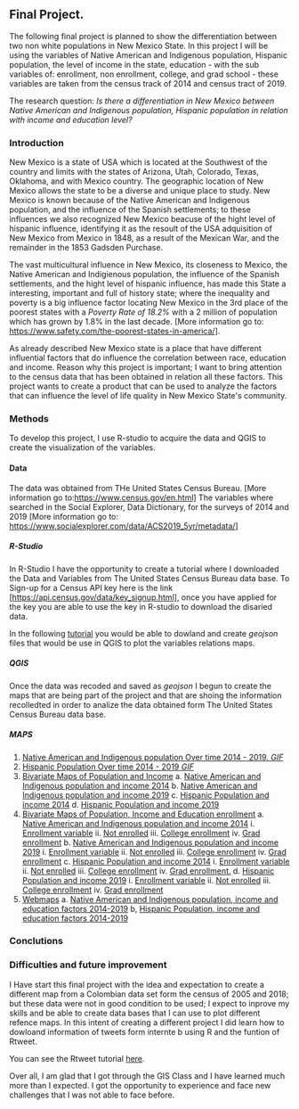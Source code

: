 ## Final Project.

The following final project is planned to show the differentiation between two non white populations in New Mexico State. In this project I will be using the variables of Native American and Indigenous population, Hispanic population, the level of income in the state, education - with the sub variables of: enrollment, non enrollment, college, and grad school - these variables are taken from the census track of 2014 and census tract of 2019.

The research question: _Is there a differentiation in New Mexico between Native American and Indigenous population, Hispanic population in relation with income and education level?_ 


 ### Introduction 
 
 
 New Mexico is a state of USA which is located at the Southwest of the country and limits with the states of Arizona, Utah, Colorado, Texas, Oklahoma, and with Mexico country. The geographic location of New Mexico allows the state to be a diverse and unique place to study. New Mexico is known because of the Native American and Indigenous population, and the influence of the Spanish settlements; to these influences we also recognized New Mexico beacuse of the hight level of hispanic influence, identifying it as the resoult of the USA adquisition of New Mexico from Mexico in 1848, as a result of the Mexican War, and the remainder in the 1853 Gadsden Purchase.
 
 
 The vast multicultural influence in New Mexico, its closeness to Mexico, the Native American and Indigienous population, the influence of the Spanish settlements, and the hight level of hispanic influence, has made this State a interesting, important and full of history state; where the inequality and poverty is a big influence factor locating New Mexico in the 3rd place of the poorest states with a _Poverty Rate of 18.2%_  with a 2 million of population which has grown by 1.8%  in the last decade. [More information go to: https://www.safety.com/the-poorest-states-in-america/]. 
 
 As already described New Mexico state is a place that have different influential factors that do influence the correlation between race, education and income. Reason why this project is important; I want to bring attention to the census data that has been obtained in relation all these factors. This project wants to create a product that can be used to analyze the factors that can influence the level of life quality in New Mexico State's community. 
 
 
 ### Methods 
 
 
 
 To develop this project, I use R-studio to acquire the data and QGIS to create the visualization of the variables. 


#### Data 


The data was obtained from THe United States Census Bureau. [More information go to:https://www.census.gov/en.html] 
The variables where searched in the Social Explorer, Data Dictionary, for the surveys of 2014 and 2019 [More information go to: https://www.socialexplorer.com/data/ACS2019_5yr/metadata/] 

 ##### R-Studio 
 
 
In R-Studio I have the opportunity to create a tutorial where I downloaded the Data and Variables from The United States Census Bureau data base. To Sign-up for a Census API key here is the link [https://api.census.gov/data/key_signup.html], once you have applied for the key you are able to use the key in R-studio to download the disaried data. 

 In the following [tutorial](/final_project/Laura_Torres_NM_final_project.html) you would be able to dowland and create _geojson_ files that would be use in QGIS to plot the variables relations maps.  

 
##### QGIS 

Once the data was recoded and saved as _geojson_ I begun to create the maps that are being part of the project and that are shoing the information recolledted in order to analize the data obtained form The United States Census Bureau data base. 

##### MAPS

1. [Native American and Indigenous population Over time 2014 - 2019. _GIF_]()
2. [Hispanic Population Over time 2014 - 2019  _GIF_]()
3. [Bivariate Maps of Population and Income]()
a. [Native American and Indigenous population and income 2014]()
b. [Native American and Indigenous population and income 2019]()
c. [Hispanic Population and income 2014]()
d. [Hispanic Population and income 2019]()
4. [Bivariate Maps of Population, Income and Education enrollment]() 
a. [Native American and Indigenous population and income 2014]()
i. [Enrollment variable]()
ii. [Not enrolled]()
iii. [College enrollment]()
iv. [Grad enrollment]()
b. [Native American and Indigenous population and income 2019]()
i. [Enrollment variable]()
ii. [Not enrolled]()
iii. [College enrollment]()
iv. [Grad enrollment]()
c. [Hispanic Population and income 2014]()
i. [Enrollment variable]()
ii. [Not enrolled]()
iii. [College enrollment]()
iv. [Grad enrollment.]()
d. [Hispanic Population and income 2019]()
i. [Enrollment variable]()
ii. [Not enrolled]()
iii. [College enrollment]()
iv. [Grad enrollment]()
5. [Webmaps]()
a. [Native American and Indigenous population, income  and education factors 2014-2019]()
b, [Hispanic Population, income and education factors 2014-2019]()


 ### Conclutions 
 
 
 ### Difficulties and future improvement 
 
 I Have start this final project with the idea and expectation to create a different map from a Colombian data set form the census of 2005 and 2018; but these data were not in good condition to be used; I expect to inprove my skills and be able to create data bases that I can use to plot different refence maps. In this intent of creating a different project I did learn how to dowloand information of tweets form internte b using R and the funtion of Rtweet. 
 
 You can see the Rtweet tutorial [here](/final_project/tweeter.html).
 
Over all, I am glad that I got through the GIS Class and I have learned much more than I expected. I got the opportunity to experience and face new challenges that I was not able to face before.  
